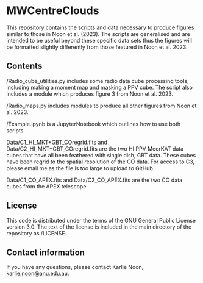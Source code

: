 # MWCentreClouds
This repository contains the scripts and data necessary to produce figures similar to those in Noon et al. (2023). The scripts are generalised and are intended to be useful beyond these specific data sets thus the figures will be formatted slightly differently from those featured in Noon et al. 2023.

## Contents
/Radio_cube_utilities.py includes some radio data cube processing tools, including making a moment map and masking a PPV cube. The script also includes a module which produces figure 3 from Noon et al. 2023.

/Radio_maps.py includes modules to produce all other figures from Noon et al. 2023.

/Example.ipynb is a JupyterNotebook which outlines how to use both scripts.

Data/C1_HI_MKT+GBT_COregrid.fits and Data/C2_HI_MKT+GBT_COregrid.fits are the two HI PPV MeerKAT data cubes that have all been feathered with single dish, GBT data. These cubes have been regrid to the spatial resolution of the CO data. For access to C3, please email me as the file is too large to upload to GitHub.

Data/C1_CO_APEX.fits and Data/C2_CO_APEX.fits are the two CO data cubes from the APEX telescope. 

## License
This code is distributed under the terms of the GNU General Public License version 3.0. The text of the license is included in the main directory of the repository as /LICENSE.

## Contact information
If you have any questions, please contact Karlie Noon, karlie.noon@anu.edu.au.

